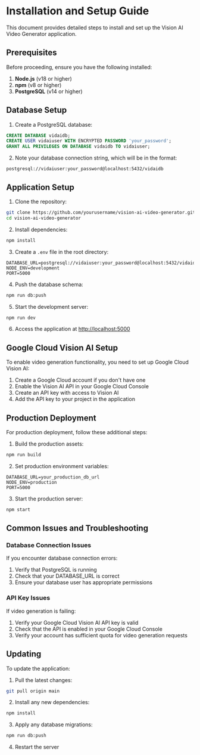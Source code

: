 # Installation and Setup Guide

This document provides detailed steps to install and set up the Vision AI Video Generator application.

## Prerequisites

Before proceeding, ensure you have the following installed:

1. **Node.js** (v18 or higher)
2. **npm** (v8 or higher)
3. **PostgreSQL** (v14 or higher)

## Database Setup

1. Create a PostgreSQL database:

```sql
CREATE DATABASE vidaidb;
CREATE USER vidaiuser WITH ENCRYPTED PASSWORD 'your_password';
GRANT ALL PRIVILEGES ON DATABASE vidaidb TO vidaiuser;
```

2. Note your database connection string, which will be in the format:
```
postgresql://vidaiuser:your_password@localhost:5432/vidaidb
```

## Application Setup

1. Clone the repository:
```bash
git clone https://github.com/yourusername/vision-ai-video-generator.git
cd vision-ai-video-generator
```

2. Install dependencies:
```bash
npm install
```

3. Create a `.env` file in the root directory:
```
DATABASE_URL=postgresql://vidaiuser:your_password@localhost:5432/vidaidb
NODE_ENV=development
PORT=5000
```

4. Push the database schema:
```bash
npm run db:push
```

5. Start the development server:
```bash
npm run dev
```

6. Access the application at [http://localhost:5000](http://localhost:5000)

## Google Cloud Vision AI Setup

To enable video generation functionality, you need to set up Google Cloud Vision AI:

1. Create a Google Cloud account if you don't have one
2. Enable the Vision AI API in your Google Cloud Console
3. Create an API key with access to Vision AI
4. Add the API key to your project in the application

## Production Deployment

For production deployment, follow these additional steps:

1. Build the production assets:
```bash
npm run build
```

2. Set production environment variables:
```
DATABASE_URL=your_production_db_url
NODE_ENV=production
PORT=5000
```

3. Start the production server:
```bash
npm start
```

## Common Issues and Troubleshooting

### Database Connection Issues

If you encounter database connection errors:

1. Verify that PostgreSQL is running
2. Check that your DATABASE_URL is correct
3. Ensure your database user has appropriate permissions

### API Key Issues

If video generation is failing:

1. Verify your Google Cloud Vision AI API key is valid
2. Check that the API is enabled in your Google Cloud Console
3. Verify your account has sufficient quota for video generation requests

## Updating

To update the application:

1. Pull the latest changes:
```bash
git pull origin main
```

2. Install any new dependencies:
```bash
npm install
```

3. Apply any database migrations:
```bash
npm run db:push
```

4. Restart the server